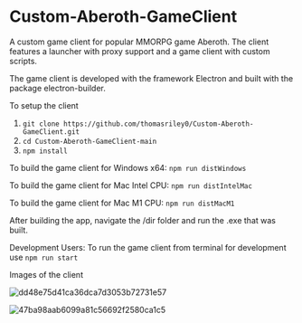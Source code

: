 # Custom-Aberoth-GameClient
A custom game client for popular MMORPG game Aberoth. The client features a launcher with proxy support and a game client with custom scripts.

The game client is developed with the framework Electron and built with the package electron-builder.

To setup the client
1. `git clone https://github.com/thomasriley0/Custom-Aberoth-GameClient.git`
2. `cd Custom-Aberoth-GameClient-main` 
3. `npm install`

To build the game client for Windows x64:
`npm run distWindows`


To build the game client for Mac Intel CPU:
`npm run distIntelMac`


To build the game client for Mac M1 CPU:
 `npm run distMacM1`


After building the app, navigate the /dir folder and run the .exe that was built.



Development Users: To run the game client from terminal for development use
`npm run start`


Images of the client

![dd48e75d41ca36dca7d3053b72731e57](https://user-images.githubusercontent.com/129229020/236358904-263ddb44-c49f-41c7-aea2-e3fe94ca679a.png)

![47ba98aab6099a81c56692f2580ca1c5](https://user-images.githubusercontent.com/129229020/236358915-75a029aa-2d52-4b9c-b23a-72449289f5bb.png)
